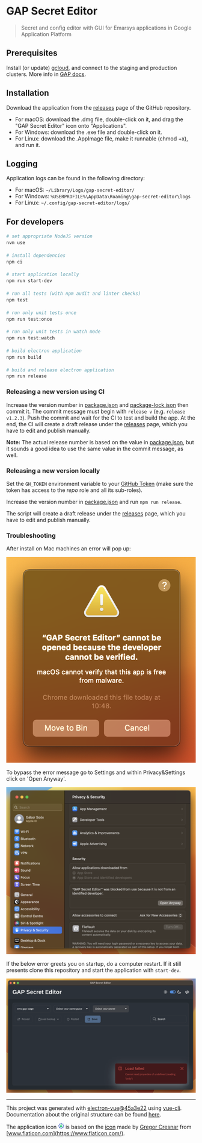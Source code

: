# GAP Secret Editor

> Secret and config editor with GUI for Emarsys applications in Google Application Platform

## Prerequisites

Install (or update) [gcloud](https://cloud.google.com/sdk/docs/quickstarts), and connect to the staging and production
clusters. More info in [GAP docs](https://gap-docs.gservice.emarsys.net/development-environment-setup-guide.html#gcloud).

## Installation

Download the application from the [releases](https://github.com/emartech/gap-secret-editor/releases) page of the GitHub
repository.

- For macOS: download the .dmg file, double-click on it, and drag the "GAP Secret Editor" icon onto "Applications".
- For Windows: download the .exe file and double-click on it.
- For Linux: download the .AppImage file, make it runnable (chmod +x), and run it.

## Logging

Application logs can be found in the following directory:
- For macOS: `~/Library/Logs/gap-secret-editor/`
- For Windows: `%USERPROFILE%\AppData\Roaming\gap-secret-editor\logs`
- For Linux: `~/.config/gap-secret-editor/logs/`

## For developers

``` bash
# set appropriate NodeJS version
nvm use

# install dependencies
npm ci

# start application locally
npm run start-dev

# run all tests (with npm audit and linter checks)
npm test

# run only unit tests once
npm run test:once

# run only unit tests in watch mode
npm run test:watch

# build electron application
npm run build

# build and release electron application
npm run release

```

### Releasing a new version using CI

Increase the version number in [package.json](package.json) and [package-lock.json](package-lock.json) then commit it.
The commit message must begin with `release v` (e.g. `release v1.2.3`). Push the commit and wait for the CI to test and
build the app. At the end, the CI will create a draft release under the [releases](https://github.com/emartech/gap-secret-editor/releases)
page, which you have to edit and publish manually.

**Note:** The actual release number is based on the value in [package.json](package.json), but it sounds a good idea to
use the same value in the commit message, as well.

### Releasing a new version locally

Set the `GH_TOKEN` environment variable to your [GitHub Token](https://github.com/settings/tokens)
(make sure the token has access to the *repo* role and all its sub-roles).

Increase the version number in [package.json](package.json) and run `npm run release`.

The script will create a draft release under the [releases](https://github.com/emartech/gap-secret-editor/releases)
page, which you have to edit and publish manually.

### Troubleshooting

After install on Mac machines an error will pop up:

![Open Error](images/openerror.png)

To bypass the error message go to Settings and within Privacy&Settings click on 'Open Anyway'.

![Privacy Settings](images/privacysetting.png)

If the below error greets you on startup, do a computer restart.
If it still presents clone this repository and start the application with `start-dev`.

![Application Error](images/apperror.png)

---

This project was generated with [electron-vue](https://github.com/SimulatedGREG/electron-vue)@[45a3e22](https://github.com/SimulatedGREG/electron-vue/tree/45a3e224e7bb8fc71909021ccfdcfec0f461f634) using [vue-cli](https://github.com/vuejs/vue-cli). Documentation about the original structure can be found [here](https://simulatedgreg.gitbooks.io/electron-vue/content/index.html).

The application icon <img src="build/icons/settings.png" height="16px"> is based on the [icon](https://www.flaticon.com/free-icon/settings_126363) made by [Gregor Cresnar](https://www.flaticon.com/authors/gregor-cresnar) from [www.flaticon.com](https://www.flaticon.com/).

